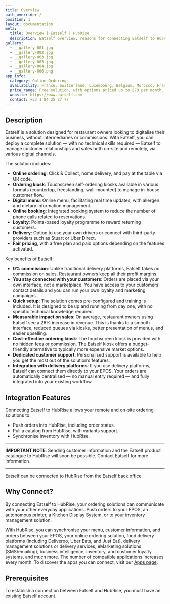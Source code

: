 ```yaml
---
title: Overview
path_override: /
position: 1
layout: documentation
meta:
  title: Overview | Eatself | HubRise
  description: Eatself overview, reasons for connecting Eatself to HubRise and summary of integrated features. Synchronise your data.
gallery:
  - __gallery-001.jpg
  - __gallery-002.jpg
  - __gallery-003.jpg
  - __gallery-005.jpg
  - __gallery-004.jpg
  - __gallery-006.png
app_info:
  category: Online Ordering
  availability: France, Switzerland, Luxembourg, Belgium, Morocco, Francophone Africa
  price_range: Free solution, with options priced up to €79 per month.
  website: https://www.eatself.com
  contact: +33 1 84 25 27 77
---
```


## Description

Eatself is a solution designed for restaurant owners looking to digitalise their business, without intermediaries or commissions. With Eatself, you can deploy a complete solution — with no technical skills required — Eatself to manage customer relationships and sales both on-site and remotely, via various digital channels.

The solution includes:

- **Online ordering**: Click & Collect, home delivery, and pay at the table via QR code.
- **Ordering kiosk**: Touchscreen self-ordering kiosks available in various formats (countertop, freestanding, wall-mounted) to manage in-house customer flow.
- **Digital menu**: Online menu, facilitating real time updates, with allergen and dietary information management.
- **Online booking**: Integrated booking system to reduce the number of phone calls related to reservations.
- **Loyalty**: Points-based loyalty programme to reward returning customers.
- **Delivery**: Option to use your own drivers or connect with third-party providers such as Stuart or Uber Direct.
- **Fair pricing**, with a free plan and paid options depending on the features activated.

Key benefits of Eatself:

- **0% commission**: Unlike traditional delivery platforms, Eatself takes no commission on sales. Restaurant owners keep all their profit margins.
- **You stay connected with your customers**: Orders are placed via your own interface, not a marketplace. You have access to your customers’ contact details and you can run your own loyalty and marketing campaigns.
- **Quick setup**: The solution comes pre-configured and training is included. It is designed to be up and running from day one, with no specific technical knowledge required.
- **Measurable impact on sales**: On average, restaurant owners using Eatself see a 26% increase in revenue. This is thanks to a smooth interface, reduced queues via kiosks, better presentation of menus, and easier upselling.
- **Cost-effective ordering kiosk**: The touchscreen kiosk is provided with no hidden fees or commission. The Eatself kiosk offers a budget-friendly alternative to typically more expensive market options.
- **Dedicated customer support**: Personalised support is available to help you get the most out of the solution’s features.
- **Integration with delivery platforms**: If you use delivery platforms, Eatself can connect them directly to your EPOS. Your orders are automatically centralised — no manual entry required — and fully integrated into your existing workflow.

## Integration Features

Connecting Eatself to HubRise allows your remote and on-site ordering solutions to:

- Push orders into HubRise, including order status.
- Pull a catalog from HubRise, with variants support.
- Synchronise inventory with HubRise.

---

**IMPORTANT NOTE**: Sending customer information and the Eatself product catalogue to HubRise will soon be possible. Contact Eatself for more information.

---

Eatself can be connected to HubRise from the Eatself back office.

## Why Connect?

By connecting Eatself to HubRise, your ordering solutions can communicate with your other everyday applications. Push orders to your EPOS, an autonomous printer, a Kitchen Display System, or to your inventory management solution.

With HubRise, you can synchronise your menu, customer information, and orders between your EPOS, your online ordering solution, food delivery platforms (including Deliveroo, Uber Eats, and Just Eat), delivery management solutions or delivery services, eMarketing solutions (SMS/emailing), business intelligence, inventory, and customer loyalty systems, and much more. The number of compatible applications increases every month. To discover the apps you can connect, visit our [Apps page](/apps).

## Prerequisites

To establish a connection between Eatself and HubRise, you must have an existing Eatself account.
